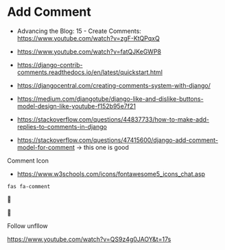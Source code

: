 # Add Comment


- Advancing the Blog: 15 - Create Comments: https://www.youtube.com/watch?v=zgF-KtQPqxQ
- https://www.youtube.com/watch?v=fatQJKeGWP8
- https://django-contrib-comments.readthedocs.io/en/latest/quickstart.html
- https://djangocentral.com/creating-comments-system-with-django/
- https://medium.com/djangotube/django-like-and-dislike-buttons-model-design-like-youtube-f152b95e7f21
- https://stackoverflow.com/questions/44837733/how-to-make-add-replies-to-comments-in-django

- https://stackoverflow.com/questions/47415600/django-add-comment-model-for-comment -> this one is good 



Comment Icon 

- https://www.w3schools.com/icons/fontawesome5_icons_chat.asp


```
fas fa-comment
```

&#xf075;

💬



Follow unfllow 

https://www.youtube.com/watch?v=QS9z4g0JAOY&t=17s

